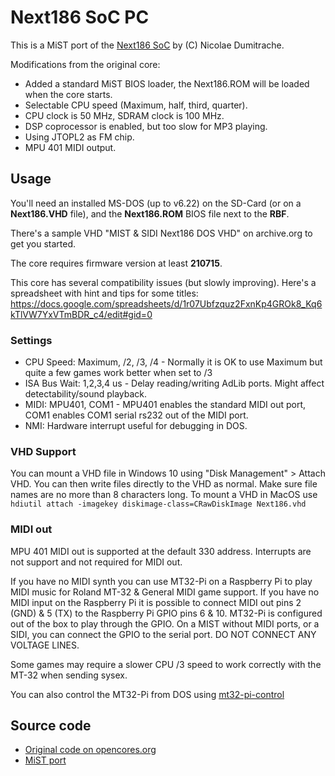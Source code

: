 # Next186 SoC PC

This is a MiST port of the [Next186 SoC](https://opencores.org/projects/next186_soc_pc) by (C) Nicolae Dumitrache.

Modifications from the original core:

- Added a standard MiST BIOS loader, the Next186.ROM will be loaded when the core starts.
- Selectable CPU speed (Maximum, half, third, quarter).
- CPU clock is 50 MHz, SDRAM clock is 100 MHz.
- DSP coprocessor is enabled, but too slow for MP3 playing.
- Using JTOPL2 as FM chip.
- MPU 401 MIDI output.

## Usage

You'll need an installed MS-DOS (up to v6.22) on the SD-Card (or on a **Next186.VHD** file),
and the **Next186.ROM** BIOS file next to the **RBF**. 

There's a sample VHD "MIST & SIDI Next186 DOS VHD" on archive.org to get you started.

The core requires firmware version at least **210715**.

This core has several compatibility issues (but slowly improving). Here's a spreadsheet with
hint and tips for some titles:
https://docs.google.com/spreadsheets/d/1r07Ubfzquz2FxnKp4GROk8_Kq6kTlVW7YxVTmBDR_c4/edit#gid=0

### Settings

- CPU Speed: Maximum, /2, /3, /4 - Normally it is OK to use Maximum but quite a few games work better when set to /3 
- ISA Bus Wait: 1,2,3,4 us - Delay reading/writing AdLib ports. Might affect detectability/sound playback.
- MIDI: MPU401, COM1 - MPU401 enables the standard MIDI out port, COM1 enables COM1 serial rs232 out of the MIDI port.
- NMI: Hardware interrupt useful for debugging in DOS.

### VHD Support

You can mount a VHD file in Windows 10 using "Disk Management" > Attach VHD. You can then write files directly to the VHD as normal. Make sure file names are no more than 8 characters long.
To mount a VHD in MacOS use `hdiutil attach -imagekey diskimage-class=CRawDiskImage Next186.vhd`

### MIDI out

MPU 401 MIDI out is supported at the default 330 address. Interrupts are not support and not required for MIDI out. 

If you have no MIDI synth you can use MT32-Pi on a Raspberry Pi to play MIDI music for Roland MT-32 & General MIDI game support. If you have no MIDI input on the Raspberry Pi it is possible to connect MIDI out pins 2 (GND) & 5 (TX) to the Raspberry Pi GPIO pins 6 & 10. MT32-Pi is configured out of the box to play through the GPIO. On a MIST without MIDI ports, or a SIDI, you can connect the GPIO to the serial port. DO NOT CONNECT ANY VOLTAGE LINES.

Some games may require a slower CPU /3 speed to work correctly with the MT-32 when sending sysex.

You can also control the MT32-Pi from DOS using [mt32-pi-control](https://github.com/gmcn42/mt32-pi-control/tree/main/dos_bin)


## Source code

- [Original code on opencores.org](https://opencores.org/projects/next186_soc_pc)
- [MiST port](https://github.com/gyurco/Next186)
